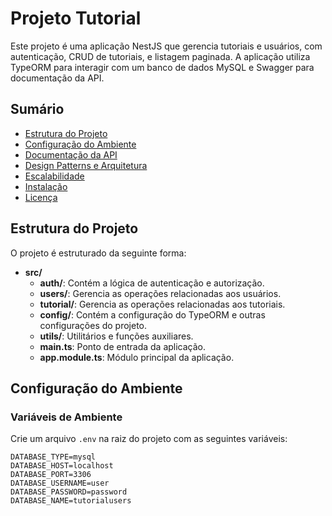 # Projeto Tutorial

Este projeto é uma aplicação NestJS que gerencia tutoriais e usuários, com autenticação, CRUD de tutoriais, e listagem paginada. A aplicação utiliza TypeORM para interagir com um banco de dados MySQL e Swagger para documentação da API.

## Sumário

- [Estrutura do Projeto](#estrutura-do-projeto)
- [Configuração do Ambiente](#configuração-do-ambiente)
- [Documentação da API](#documentação-da-api)
- [Design Patterns e Arquitetura](#design-patterns-e-arquitetura)
- [Escalabilidade](#escalabilidade)
- [Instalação](#instalação)
- [Licença](#licença)

## Estrutura do Projeto

O projeto é estruturado da seguinte forma:

- **src/**
  - **auth/**: Contém a lógica de autenticação e autorização.
  - **users/**: Gerencia as operações relacionadas aos usuários.
  - **tutorial/**: Gerencia as operações relacionadas aos tutoriais.
  - **config/**: Contém a configuração do TypeORM e outras configurações do projeto.
  - **utils/**: Utilitários e funções auxiliares.
  - **main.ts**: Ponto de entrada da aplicação.
  - **app.module.ts**: Módulo principal da aplicação.

## Configuração do Ambiente

### Variáveis de Ambiente

Crie um arquivo `.env` na raiz do projeto com as seguintes variáveis:

```env
DATABASE_TYPE=mysql
DATABASE_HOST=localhost
DATABASE_PORT=3306
DATABASE_USERNAME=user
DATABASE_PASSWORD=password
DATABASE_NAME=tutorialusers